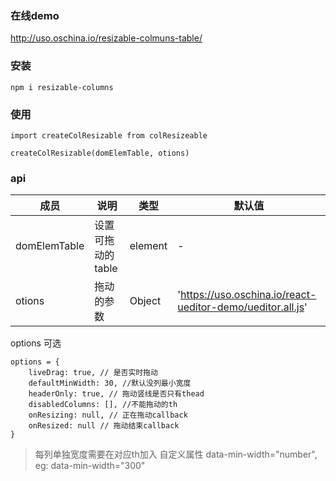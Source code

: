 ### 在线demo
http://uso.oschina.io/resizable-colmuns-table/

### 安装
```
npm i resizable-columns
```

### 使用
```
import createColResizable from colResizeable

createColResizable(domElemTable, otions)
```

### api

| 成员 | 说明 | 类型 | 默认值 |
| --- | --- | --- | --- |
| domElemTable | 设置可拖动的table | element | - |
| otions | 拖动的参数 | Object | 'https://uso.oschina.io/react-ueditor-demo/ueditor.all.js' |

options 可选

```
options = {
    liveDrag: true, // 是否实时拖动
    defaultMinWidth: 30, //默认没列最小宽度
    headerOnly: true, // 拖动竖线是否只有thead
    disabledColumns: [], //不能拖动的th
    onResizing: null, // 正在拖动callback
    onResized: null // 拖动结束callback
}
```
> 每列单独宽度需要在对应th加入 自定义属性 data-min-width="number", eg:  data-min-width="300"
